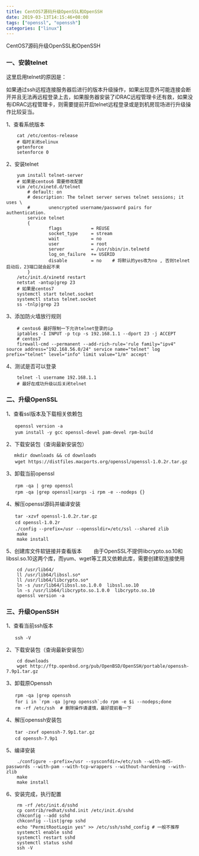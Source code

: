 ```yaml
---
title: CentOS7源码升级OpenSSL和OpenSSH
date: 2019-03-13T14:15:46+08:00
tags: ["openssl", "openssh"]
categories: ["linux"]
---
```

CentOS7源码升级OpenSSL和OpenSSH
<!--more-->
### 一、安装telnet
这里启用telnet的原因是：

如果通过ssh远程连接服务器后进行的版本升级操作，如果出现意外可能连接会断开并且无法再远程登录上去，如果服务器安装了iDRAC远程管理卡还有救，如果没有iDRAC远程管理卡，则需要提前开启telnet远程登录或是到机房现场进行升级操作比较妥当。


1、查看系统版本
```shell
    cat /etc/centos-release 
    # 临时关闭selinux
    getenforce
    setenforce 0
```
2、安装telnet
```shell
    yum install telnet-server
    # 如果是centos6 需要修改配置
    vim /etc/xinetd.d/telnet
        # default: on
        # description: The telnet server serves telnet sessions; it uses \
        #       unencrypted username/password pairs for authentication.
        service telnet
        {
                flags           = REUSE
                socket_type     = stream
                wait            = no
                user            = root
                server          = /usr/sbin/in.telnetd
                log_on_failure  += USERID
                disable         = no    # 将默认的yes改为no , 否则telnet启动后，23端口就会起不来
        }
    /etc/init.d/xinetd restart
    netstat -antup|grep 23
    # 如果是centos7
    systemctl start telnet.socket
    systemctl status telnet.socket
    ss -tnlp|grep 23
```
3、添加防火墙放行规则
```shell
    # centos6 最好限制一下允许telnet登录的ip
    iptables -I INPUT -p tcp -s 192.168.1.1 --dport 23 -j ACCEPT
    # centos7 
    firewall-cmd --permanent --add-rich-rule='rule family="ipv4" source address="192.168.56.0/24" service name="telnet" log prefix="telnet" level="info" limit value="1/m" accept'
```
4、测试是否可以登录
```shell
    telnet -l username 192.168.1.1
    # 最好在成功升级以后关闭telnet
```
### 二、升级OpenSSL

1、查看ssl版本及下载相关依赖包
```shell
　　openssl version -a
　　yum install -y gcc openssl-devel pam-devel rpm-build
```
2、下载安装包（查询最新安装包）
```shell
   mkdir downloads && cd downloads
　　wget https://distfiles.macports.org/openssl/openssl-1.0.2r.tar.gz
```
3、卸载当前openssl
```shell
　　rpm -qa | grep openssl
　　rpm -qa |grep openssl|xargs -i rpm -e --nodeps {}
```
4、解压openssl源码并编译安装
```shell
　　tar -xzvf openssl-1.0.2r.tar.gz
　　cd openssl-1.0.2r
　　./config --prefix=/usr --openssldir=/etc/ssl --shared zlib
    make 
    make install
```
5、创建库文件软链接并查看版本
　　由于OpenSSL不提供libcrypto.so.10和libssl.so.10这两个库，而yum、wget等工具又依赖此库，需要创建软连接使用
```shell
    cd /usr/lib64/
    ll /usr/lib64/libssl.so*
    ll /usr/lib64/libcrypto.so*
    ln -s /usr/lib64/libssl.so.1.0.0  libssl.so.10
    ln -s /usr/lib64/libcrypto.so.1.0.0  libcrypto.so.10
    openssl version -a
```

### 三、升级OpenSSH
1、查看当前ssh版本
```shell
　　ssh -V
```
2、下载安装包（查询最新安装包）
```shell
    cd downloads
    wget http://ftp.openbsd.org/pub/OpenBSD/OpenSSH/portable/openssh-7.9p1.tar.gz
```
3、卸载原Openssh
```shell
　　rpm -qa |grep openssh
　　for i in `rpm -qa |grep openssh`;do rpm -e $i --nodeps;done
　　rm -rf /etc/ssh  # 删除操作请谨慎，最好提前看一下
```
4、解压openssh安装包
```shell
　　tar -zxvf openssh-7.9p1.tar.gz
　　cd openssh-7.9p1
```
5、编译安装
```shell
    ./configure --prefix=/usr --sysconfdir=/etc/ssh --with-md5-passwords --with-pam --with-tcp-wrappers --without-hardening --with-zlib
    make
    make install
```
6、安装完成，执行配置
```shell 
    rm -rf /etc/init.d/sshd
    cp contrib/redhat/sshd.init /etc/init.d/sshd
    chkconfig --add sshd
    chkconfig --list|grep sshd
    echo "PermitRootLogin yes" >> /etc/ssh/sshd_config # 一般不推荐
    systemctl enable sshd
    systemctl restart sshd
    systemctl status sshd
    ssh -V
```
